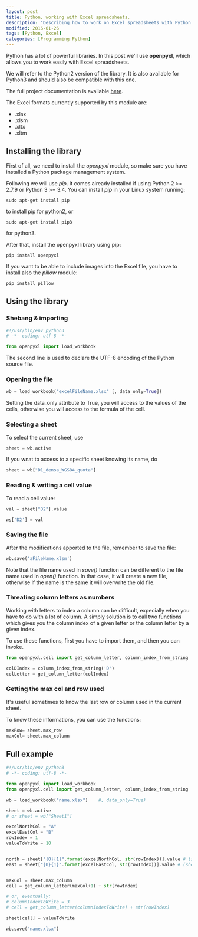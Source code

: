```yaml
---
layout: post
title: Python, working with Excel spreadsheets.
description: "Describing how to work on Excel spreadsheets with Python."
modified: 2016-01-26
tags: [Python, Excel]
categories: [Programming Python]
---
```


Python has a lot of powerful libraries. In this post we'll use **openpyxl**, which allows you to work easily with Excel spreadsheets.

We will refer to the Python2 version of the library. It is also available for Python3 and should also be compatible with this one.

The full project documentation is available [here](http://openpyxl.readthedocs.org/en/2.3.3/).

The Excel formats currently supported by this module are:

* .xlsx
* .xlsm
* .xltx
* .xltm

## Installing the library

First of all, we need to install the *openpyxl* module, so make sure you have installed a Python package management system.

Following we will use *pip*. It comes already installed if using Python 2 >= 2.7.9 or Python 3 >= 3.4. You can install *pip* in your Linux system running:

~~~shell
sudo apt-get install pip
~~~
to install pip for python2, or

~~~shell
sudo apt-get install pip3
~~~
for python3.

After that, install the openpyxl library using pip:

~~~shell
pip install openpyxl
~~~

If you want to be able to include images into the Excel file, you have to install also the *pillow* module:

~~~shell
pip install pillow
~~~


## Using the library

### Shebang & importing

~~~python
#!/usr/bin/env python3
# -*- coding: utf-8 -*-

from openpyxl import load_workbook
~~~

The second line is used to declare the UTF-8 encoding of the Python source file.


### Opening the file

~~~python
wb = load_workbook("excelFileName.xlsx" [, data_only=True])
~~~

Setting the data_only attribute to True, you will access to the values of the cells, otherwise you will access to the formula of the cell.

### Selecting a sheet

To select the current sheet, use

~~~python
sheet = wb.active
~~~

If you wnat to access to a specific sheet knowing its name, do

~~~python
sheet = wb["D1_densa_WGS84_quota"]
~~~

### Reading & writing a cell value

To read a cell value:

~~~python
val = sheet["D2"].value

ws['D2'] = val
~~~

### Saving the file

After the modifications apported to the file, remember to save the file:

~~~python
wb.save('aFileName.xlsm')
~~~

Note that the file name used in *save()* function can be different to the file name used in *open()* function. In that case, it will create a new file, otherwise if the name is the same it will overwrite the old file.

### Threating column letters as numbers

Working with letters to index a column can be difficult, expecially when you have to do with a lot of column.
A simply solution is to call two functions which gives you the column index of a given letter or the column letter by a given index.

To use these functions, first you have to import them, and then you can invoke.

~~~python
from openpyxl.cell import get_column_letter, column_index_from_string

colDIndex = column_index_from_string('D')
colLetter = get_column_letter(colIndex)
~~~


### Getting the max col and row used

It's useful sometimes to know the last row or column used in the current sheet.

To know these informations, you can use the functions:

~~~python
maxRow= sheet.max_row
maxCol= sheet.max_column
~~~

## Full example

~~~python
#!/usr/bin/env python3
# -*- coding: utf-8 -*-

from openpyxl import load_workbook
from openpyxl.cell import get_column_letter, column_index_from_string

wb = load_workbook("name.xlsx")    #, data_only=True)

sheet = wb.active
# or sheet = wb["Sheet1"]

excelNorthCol = "A"
excelEastCol = "B"
rowIndex = 1
valueToWrite = 10


north = sheet["{0}{1}".format(excelNorthCol, str(rowIndex))].value # (sheet["A1"].value)
east = sheet["{0}{1}".format(excelEastCol, str(rowIndex))].value # (sheet["B1"].value)


maxCol = sheet.max_column
cell = get_column_letter(maxCol+1) + str(rowIndex)

# or, eventually:
# columnIndexToWrite = 3
# cell = get_column_letter(columnIndexToWrite) + str(rowIndex)

sheet[cell] = valueToWrite

wb.save("name.xlsx")
~~~
